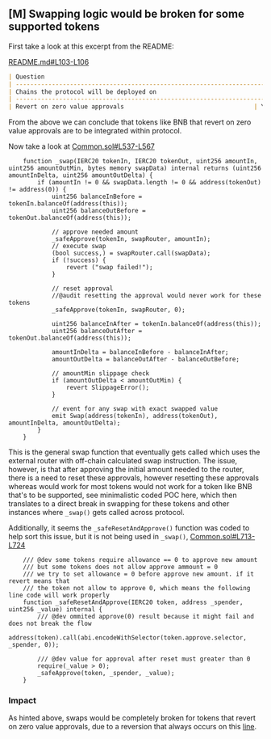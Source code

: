 ## [M] Swapping logic would be broken for some supported tokens

First take a look at this excerpt from the README: 

[README.md#L103-L106](repos/2024-06-krystal-defi/README.md#L103-L106)

```markdown
| Question                                                                                                                                                   | Answer                                      |
| ---------------------------------------------------------------------------------------------------------------------------------------------------------- | ------------------------------------------- |
| Chains the protocol will be deployed on                                                                                                                    | Ethereum,Arbitrum,Base,BSC,Optimism,Polygon |
| ---------------------------------------------------------------------------------------------------------------------------------------------------------- | ------                                      |
| Revert on zero value approvals                                    | Yes                                         |
```

From the above we can conclude that tokens like BNB that revert on zero value approvals are to be integrated within protocol.

Now take a look at [Common.sol#L537-L567](repos/2024-06-krystal-defi/src/Common.sol#L537-L567)

```solidity
    function _swap(IERC20 tokenIn, IERC20 tokenOut, uint256 amountIn, uint256 amountOutMin, bytes memory swapData) internal returns (uint256 amountInDelta, uint256 amountOutDelta) {
        if (amountIn != 0 && swapData.length != 0 && address(tokenOut) != address(0)) {
            uint256 balanceInBefore = tokenIn.balanceOf(address(this));
            uint256 balanceOutBefore = tokenOut.balanceOf(address(this));

            // approve needed amount
            _safeApprove(tokenIn, swapRouter, amountIn);
            // execute swap
            (bool success,) = swapRouter.call(swapData);
            if (!success) {
                revert ("swap failed!");
            }

            // reset approval
            //@audit resetting the approval would never work for these tokens
            _safeApprove(tokenIn, swapRouter, 0);

            uint256 balanceInAfter = tokenIn.balanceOf(address(this));
            uint256 balanceOutAfter = tokenOut.balanceOf(address(this));

            amountInDelta = balanceInBefore - balanceInAfter;
            amountOutDelta = balanceOutAfter - balanceOutBefore;

            // amountMin slippage check
            if (amountOutDelta < amountOutMin) {
                revert SlippageError();
            }

            // event for any swap with exact swapped value
            emit Swap(address(tokenIn), address(tokenOut), amountInDelta, amountOutDelta);
        }
    }
```

This is the general swap function that eventually gets called which uses the external router with off-chain calculated swap instruction. The issue, however, is that after approving the initial amount needed to the router, there is a need to reset these approvals, however resetting these approvals whereas would work for most tokens would not work for a token like BNB that's to be supported, see minimalistic coded POC here, which then translates to a direct break in swapping for these tokens and other instances where `_swap()` gets called across protocol.

Additionally, it seems the `_safeResetAndApprove()` function was coded to help sort this issue, but it is not being used in `_swap()`, [Common.sol#L713-L724](repos/2024-06-krystal-defi/src/Common.sol#L713-L724)

```solidity
    /// @dev some tokens require allowance == 0 to approve new amount
    /// but some tokens does not allow approve ammount = 0
    /// we try to set allowance = 0 before approve new amount. if it revert means that
    /// the token not allow to approve 0, which means the following line code will work properly
    function _safeResetAndApprove(IERC20 token, address _spender, uint256 _value) internal {
        /// @dev ommited approve(0) result because it might fail and does not break the flow
        address(token).call(abi.encodeWithSelector(token.approve.selector, _spender, 0));

        /// @dev value for approval after reset must greater than 0
        require(_value > 0);
        _safeApprove(token, _spender, _value);
    }
```

### Impact

As hinted above, swaps would be completely broken for tokens that revert on zero value approvals, due to a reversion that always occurs on this [line](repos/2024-06-krystal-defi/src/Common.sol#L551-L552).




